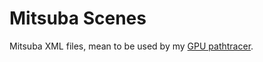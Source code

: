 # Mitsuba Scenes

Mitsuba XML files, mean to be used by my [GPU pathtracer](https://github.com/jan-van-bergen/GPU-Pathtracer).
